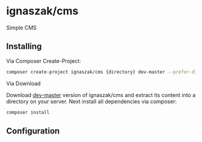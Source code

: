 # ignaszak/cms

Simple CMS

## Installing

Via Composer Create-Project:

```sh
composer create-project ignaszak/cms {directory} dev-master --prefer-dist
```

Via Download

Download [dev-master](https://github.com/ignaszak/cms/archive/master.zip) version of ignaszak/cms and extract its content into a directory on your server. Next install all dependencies via composer:

```sh
composer install
```

## Configuration

